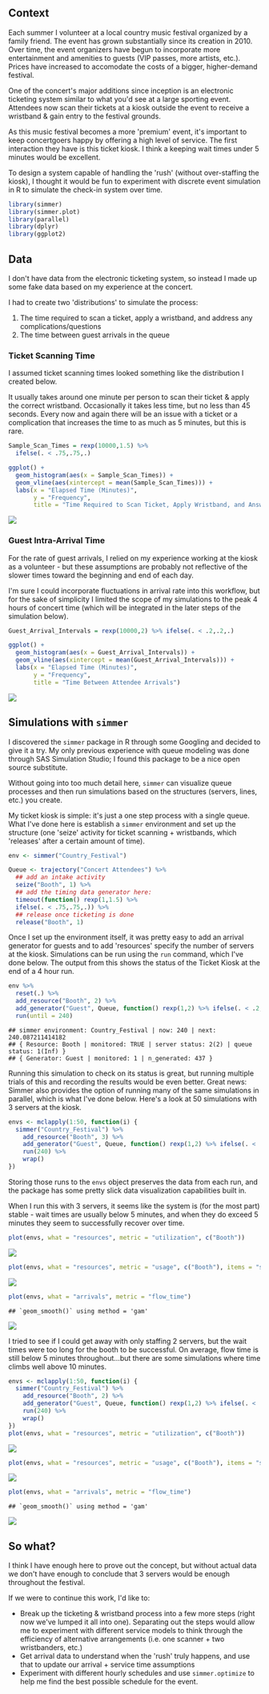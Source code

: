 Context
-------

Each summer I volunteer at a local country music festival organized by a family friend. The event has grown substantially since its creation in 2010. Over time, the event organizers have begun to incorporate more entertainment and amenities to guests (VIP passes, more artists, etc.). Prices have increased to accomodate the costs of a bigger, higher-demand festival.

One of the concert's major additions since inception is an electronic ticketing system similar to what you'd see at a large sporting event. Attendees now scan their tickets at a kiosk outside the event to receive a wristband & gain entry to the festival grounds.

As this music festival becomes a more 'premium' event, it's important to keep concertgoers happy by offering a high level of service. The first interaction they have is this ticket kiosk. I think a keeping wait times under 5 minutes would be excellent.

To design a system capable of handling the 'rush' (without over-staffing the kiosk), I thought it would be fun to experiment with discrete event simulation in R to simulate the check-in system over time.

``` r
library(simmer)
library(simmer.plot)
library(parallel)
library(dplyr)
library(ggplot2)
```

Data
----

I don't have data from the electronic ticketing system, so instead I made up some fake data based on my experience at the concert.

I had to create two 'distributions' to simulate the process:

1.  The time required to scan a ticket, apply a wristband, and address any complications/questions
2.  The time between guest arrivals in the queue

### Ticket Scanning Time

I assumed ticket scanning times looked something like the distribution I created below.

It usually takes around one minute per person to scan their ticket & apply the correct wristband. Occasionally it takes less time, but no less than 45 seconds. Every now and again there will be an issue with a ticket or a complication that increases the time to as much as 5 minutes, but this is rare.

``` r
Sample_Scan_Times = rexp(10000,1.5) %>% 
  ifelse(. < .75,.75,.)

ggplot() + 
  geom_histogram(aes(x = Sample_Scan_Times)) + 
  geom_vline(aes(xintercept = mean(Sample_Scan_Times))) +
  labs(x = "Elapsed Time (Minutes)",
       y = "Frequency",
       title = "Time Required to Scan Ticket, Apply Wristband, and Answer Questions")
```

<img src="https://matthewbrower.github.io/img/Simulation/unnamed-chunk-1-1.png">

### Guest Intra-Arrival Time

For the rate of guest arrivals, I relied on my experience working at the kiosk as a volunteer - but these assumptions are probably not reflective of the slower times toward the beginning and end of each day.

I'm sure I could incorporate fluctuations in arrival rate into this workflow, but for the sake of simplicity I limited the scope of my simulations to the peak 4 hours of concert time (which will be integrated in the later steps of the simulation below).

``` r
Guest_Arrival_Intervals = rexp(10000,2) %>% ifelse(. < .2,.2,.) 

ggplot() + 
  geom_histogram(aes(x = Guest_Arrival_Intervals)) + 
  geom_vline(aes(xintercept = mean(Guest_Arrival_Intervals))) +
  labs(x = "Elapsed Time (Minutes)",
       y = "Frequency",
       title = "Time Between Attendee Arrivals")
```

![](https://matthewbrower.github.io/img/Simulation/unnamed-chunk-2-1.png) 

## Simulations with `simmer`

I discovered the `simmer` package in R through some Googling and decided to give it a try. My only previous experience with queue modeling was done through SAS Simulation Studio; I found this package to be a nice open source substitute.

Without going into too much detail here, `simmer` can visualize queue processes and then run simulations based on the structures (servers, lines, etc.) you create.

My ticket kiosk is simple: it's just a one step process with a single queue. What I've done here is establish a `simmer` environment and set up the structure (one 'seize' activity for ticket scanning + wristbands, which 'releases' after a certain amount of time).

``` r
env <- simmer("Country_Festival")

Queue <- trajectory("Concert Attendees") %>%
  ## add an intake activity 
  seize("Booth", 1) %>%
  ## add the timing data generator here:
  timeout(function() rexp(1,1.5) %>% 
  ifelse(. < .75,.75,.)) %>%
  ## release once ticketing is done
  release("Booth", 1)
```


Once I set up the environment itself, it was pretty easy to add an arrival generator for guests and to add 'resources' specify the number of servers at the kiosk. Simulations can be run using the `run` command, which I've done below. The output from this shows the status of the Ticket Kiosk at the end of a 4 hour run.

``` r
env %>% 
  reset(.) %>% 
  add_resource("Booth", 2) %>%
  add_generator("Guest", Queue, function() rexp(1,2) %>% ifelse(. < .2,.2,.)) %>%
  run(until = 240)
```

    ## simmer environment: Country_Festival | now: 240 | next: 240.087211414182
    ## { Resource: Booth | monitored: TRUE | server status: 2(2) | queue status: 1(Inf) }
    ## { Generator: Guest | monitored: 1 | n_generated: 437 }

Running this simulation to check on its status is great, but running multiple trials of this and recording the results would be even better. Great news: Simmer also provides the option of running many of the same simulations in parallel, which is what I've done below. Here's a look at 50 simulations with 3 servers at the kiosk.

``` r
envs <- mclapply(1:50, function(i) {
  simmer("Country_Festival") %>%
    add_resource("Booth", 3) %>%
    add_generator("Guest", Queue, function() rexp(1,2) %>% ifelse(. < .2,.2,.) ) %>%
    run(240) %>%
    wrap()
})
```

Storing those runs to the `envs` object preserves the data from each run, and the package has some pretty slick data visualization capabilities built in.

When I run this with 3 servers, it seems like the system is (for the most part) stable - wait times are usually below 5 minutes, and when they do exceed 5 minutes they seem to successfully recover over time.

``` r
plot(envs, what = "resources", metric = "utilization", c("Booth"))
```

![](Event_Simulation_files/figure-markdown_github/unnamed-chunk-7-1.png)

``` r
plot(envs, what = "resources", metric = "usage", c("Booth"), items = "server")
```

![](Event_Simulation_files/figure-markdown_github/unnamed-chunk-7-2.png)

``` r
plot(envs, what = "arrivals", metric = "flow_time")
```

    ## `geom_smooth()` using method = 'gam'

![](Event_Simulation_files/figure-markdown_github/unnamed-chunk-7-3.png)

I tried to see if I could get away with only staffing 2 servers, but the wait times were too long for the booth to be successful. On average, flow time is still below 5 minutes throughout...but there are some simulations where time climbs well above 10 minutes.

``` r
envs <- mclapply(1:50, function(i) {
  simmer("Country_Festival") %>%
    add_resource("Booth", 2) %>%
    add_generator("Guest", Queue, function() rexp(1,2) %>% ifelse(. < .2,.2,.) ) %>%
    run(240) %>%
    wrap()
})
plot(envs, what = "resources", metric = "utilization", c("Booth"))
```

![](Event_Simulation_files/figure-markdown_github/unnamed-chunk-9-1.png)

``` r
plot(envs, what = "resources", metric = "usage", c("Booth"), items = "server")
```

![](Event_Simulation_files/figure-markdown_github/unnamed-chunk-9-2.png)

``` r
plot(envs, what = "arrivals", metric = "flow_time")
```

    ## `geom_smooth()` using method = 'gam'

![](Event_Simulation_files/figure-markdown_github/unnamed-chunk-9-3.png)

So what?
--------

I think I have enough here to prove out the concept, but without actual data we don't have enough to conclude that 3 servers would be enough throughout the festival.

If we were to continue this work, I'd like to:

-   Break up the ticketing & wristband process into a few more steps (right now we've lumped it all into one). Separating out the steps would allow me to experiment with different service models to think through the efficiency of alternative arrangements (i.e. one scanner + two wristbanders, etc.)
-   Get arrival data to understand when the 'rush' truly happens, and use that to update our arrival + service time assumptions
-   Experiment with different hourly schedules and use `simmer.optimize` to help me find the best possible schedule for the event.
